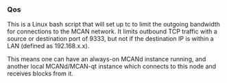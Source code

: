 ### Qos ###

This is a Linux bash script that will set up tc to limit the outgoing bandwidth for connections to the MCAN network. It limits outbound TCP traffic with a source or destination port of 9333, but not if the destination IP is within a LAN (defined as 192.168.x.x).

This means one can have an always-on MCANd instance running, and another local MCANd/MCAN-qt instance which connects to this node and receives blocks from it.
